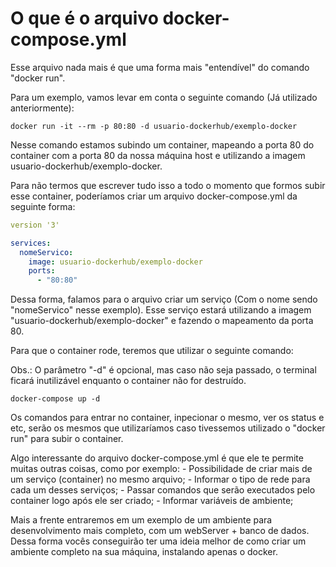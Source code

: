 # O que é o arquivo docker-compose.yml

Esse arquivo nada mais é que uma forma mais "entendível" do comando "docker run".

Para um exemplo, vamos levar em conta o seguinte comando (Já utilizado anteriormente):

```
docker run -it --rm -p 80:80 -d usuario-dockerhub/exemplo-docker
```

Nesse comando estamos subindo um container, mapeando a porta 80 do container com a porta 80 da nossa máquina host e utilizando a imagem usuario-dockerhub/exemplo-docker.

Para não termos que escrever tudo isso a todo o momento que formos subir esse container, poderíamos criar um arquivo docker-compose.yml da seguinte forma:

```yml
version '3'

services:
  nomeServico:
    image: usuario-dockerhub/exemplo-docker
    ports:
      - "80:80"
```

Dessa forma, falamos para o arquivo criar um serviço (Com o nome sendo "nomeServico" nesse exemplo). Esse serviço estará utilizando a imagem "usuario-dockerhub/exemplo-docker" e fazendo o mapeamento da porta 80.

Para que o container rode, teremos que utilizar o seguinte comando:

Obs.: O parâmetro "-d" é opcional, mas caso não seja passado, o terminal ficará inutilizável enquanto o container não for destruído.

```
docker-compose up -d
```

Os comandos para entrar no container, inpecionar o mesmo, ver os status e etc, serão os mesmos que utilizaríamos caso tivessemos utilizado o "docker run" para subir o container.

Algo interessante do arquivo docker-compose.yml é que ele te permite muitas outras coisas, como por exemplo:
    - Possibilidade de criar mais de um serviço (container) no mesmo arquivo;
    - Informar o tipo de rede para cada um desses serviços;
    - Passar comandos que serão executados pelo container logo após ele ser criado;
    - Informar variáveis de ambiente;

Mais a frente entraremos em um exemplo de um ambiente para desenvolvimento mais completo, com um webServer + banco de dados. Dessa forma vocês conseguirão ter uma ideia melhor de como criar um ambiente completo na sua máquina, instalando apenas o docker.
